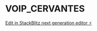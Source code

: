 # VOIP_CERVANTES

[Edit in StackBlitz next generation editor ⚡️](https://stackblitz.com/~/github.com/juankaamez/VOIP_CERVANTES)
